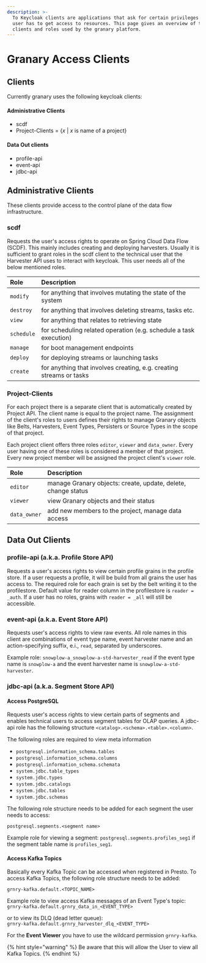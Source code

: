 ```yaml
---
description: >-
  To Keycloak clients are applications that ask for certain privileges (roles) a
  user has to get access to resources. This page gives an overview of the
  clients and roles used by the granary platform.
---
```


# Granary Access Clients

## Clients

Currently granary uses the following keycloak clients:

#### Administrative Clients

* scdf
* Project-Clients = {_x_ \| _x_ is name of a project}

#### Data Out clients

* profile-api
* event-api
* jdbc-api



## Administrative Clients

These clients provide access to the control plane of the data flow infrastructure.

### scdf

Requests the user's access rights to operate on Spring Cloud Data Flow \(SCDF\). This mainly includes creating and deploying harvesters. Usually it is sufficient to grant roles in the scdf client to the technical user that the Harvester API uses to interact with keycloak. This user needs all of the below mentioned roles.

| Role | Description |
| :--- | :--- |
| `modify` | for anything that involves mutating the state of the system |
| `destroy` | for anything that involves deleting streams, tasks etc. |
| `view` | for anything that relates to retrieving state |
| `schedule` | for scheduling related operation \(e.g. schedule a task execution\) |
| `manage` | for boot management endpoints |
| `deploy` | for deploying streams or launching tasks |
| `create` | for anything that involves creating, e.g. creating streams or tasks |

### Project-Clients

For each project there is a separate client that is automatically created by Project API. The client name is equal to the project name. The assignment of the client's roles to users defines their rights to manage Granary objects like Belts, Harvesters, Event Types, Persisters or Source Types in the scope of that project.

Each project client offers three roles `editor`, `viewer` and `data_owner`. Every user having one of these roles is considered a member of that project. Every new project member will be assigned the project client's `viewer` role.

| Role | Description |
| :--- | :--- |
| `editor` | manage Granary objects: create, update, delete, change status |
| `viewer` | view Granary objects and their status |
| `data_owner` | add new members to the project, manage data access |

## Data Out Clients

### profile-api \(a.k.a. Profile Store API\)

Requests a user's access rights to view certain profile grains in the profile store. If a user requests a profile, it will be build from all grains the user has access to. The required role for each grain is set by the belt writing it to the profilestore. Default value for reader column in the profilestore is `reader = _auth`. If a user has no roles, grains with `reader = _all` will still be accessible.

### event-api \(a.k.a. Event Store API\)

Requests user's access rights to view raw events. All role names in this client are combinations of event type name, event harvester name and an action-specifying suffix, e.i., `read`, separated by underscores.

Example role: `snowplow-a_snowplow-a-std-harvester_read` if the event type name is `snowplow-a` and the event harvester name is `snowplow-a-std-harvester`. 

### jdbc-api \(a.k.a. Segment Store API\)

#### Access PostgreSQL

Requests user's access rights to view certain parts of segments and enables technical users to access segment tables for OLAP queries. A jdbc-api role has the following structure  `<catalog>.<schema>.<table>.<column>`.

The following roles are required to view meta information

* `postgresql.information_schema.tables`
* `postgresql.information_schema.columns`
* `postgresql.information_schema.schemata`
* `system.jdbc.table_types`
* `system.jdbc.types`
* `system.jdbc.catalogs`
* `system.jdbc.tables`
* `system.jdbc.schemas`

The following role structure needs to be added for each segment the user needs to access:

`postgresql.segments.<segment name>`

Example role for viewing a segment: `postgresql.segments.profiles_seg1` if the segment table name is `profiles_seg1`.

#### Access Kafka Topics

Basically every Kafka Topic can be accessed when registered in Presto. To access Kafka Topics, the following role structure needs to be added:

`grnry-kafka.default.<TOPIC_NAME>`

Example role to view access Kafka messages of an Event Type's topic:   
`grnry-kafka.default.grnry_data_in_<EVENT_TYPE>`

or to view its DLQ \(dead letter queue\):  
`grnry-kafka.default.grnry_harvester_dlq_<EVENT_TYPE>`

For the **Event Viewer** you have to use the wildcard permission `grnry-kafka`.

{% hint style="warning" %}
Be aware that this will allow the User to view all Kafka Topics.
{% endhint %}


